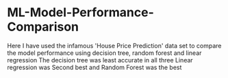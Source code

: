 # ML-Model-Performance-Comparison
Here I have used the infamous 'House Price Prediction' data set to compare the model performance using decision tree, random forest and linear regression
The decision tree was least accurate in all three
Linear regression was Second best and Random Forest was the best
